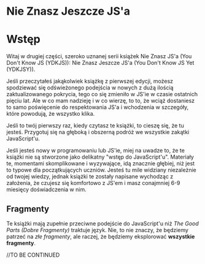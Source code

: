 # Nie Znasz Jeszcze JS'a
# Wstęp

Witaj w drugiej części, szeroko uznanej serii książek Nie Znasz JS'a (You Don't
Know JS (YDKJS)): Nie Znasz Jeszcze JS'a (You Don't Know JS Yet (YDKJSY)).

Jeśli przeczytałeś jakąkolwiek książkę z pierwszej edycji, możesz spodziewać się
odświeżonego podejścia w nowych z dużą ilością zaktualizowanego pokrycia, tego
co się zmieniło w JS'ie w czasie ostatnich pięciu lat. Ale w co mam nadzieję i
w co wierzę, to to, że wciąż dostaniesz to samo poświęcenie do respektowania JS'a
i wchodzenia w szczegóły, które powodują, że wszystko klika.

Jeśli to twój pierwszy raz, kiedy czytasz te książki, to cieszę się, że tu jesteś.
Przygotuj się na głęboką i obszerną podróż we wszystkie zakątki JavaScript'u.

Jeśli jesteś nowy w programowaniu lub JS'ie, miej na uwadze to, że te książki nie
są stworzone jako delikatny "wstęp do JavaScript'u". Materiały te, momentami
skomplikowane i wyzywające, idą znacznie głębiej, niż jest to typowe dla
początkujących uczniów. Jesteś tu mile widziany niezależnie od twojej wiedzy,
jednak książki te zostały napisane wychodząc z założenia, że czujesz się komfortowo
z JS'em i masz conajmniej 6-9 miesięcy doświadczenia w nim.

## Fragmenty

Te książki mają zupełnie przeciwne podejście do JavaScript'u niż *The Good Parts
(Dobre Fragmenty)* traktuje język. Nie, to nie znaczy, że będziemy patrzeć na *złe fragmenty*, ale
raczej, że będziemy eksplorować **wszystkie fragmenty**.

//TO BE CONTINUED
